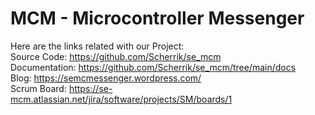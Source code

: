 # **MCM - Microcontroller Messenger**

Here are the links related with our Project:  
Source Code: https://github.com/Scherrik/se_mcm  
Documentation: https://github.com/Scherrik/se_mcm/tree/main/docs  
Blog: https://semcmessenger.wordpress.com/  
Scrum Board: https://se-mcm.atlassian.net/jira/software/projects/SM/boards/1  
